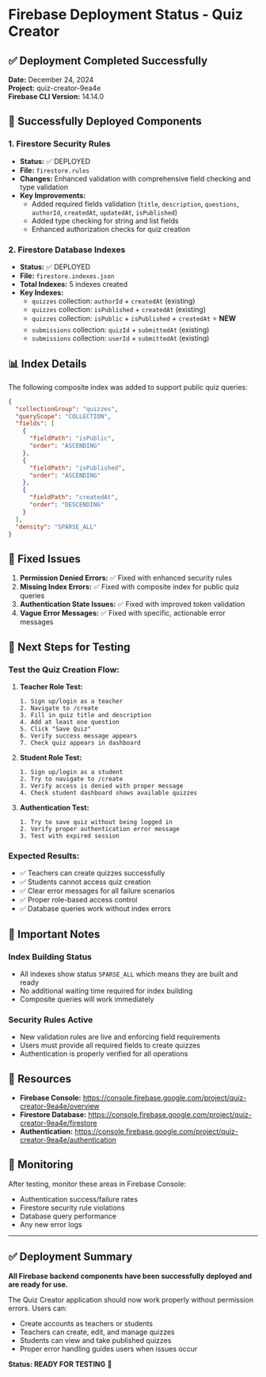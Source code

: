 # Firebase Deployment Status - Quiz Creator

## ✅ Deployment Completed Successfully

**Date:** December 24, 2024  
**Project:** quiz-creator-9ea4e  
**Firebase CLI Version:** 14.14.0  

## 🎯 Successfully Deployed Components

### 1. Firestore Security Rules
- **Status:** ✅ DEPLOYED
- **File:** `firestore.rules`
- **Changes:** Enhanced validation with comprehensive field checking and type validation
- **Key Improvements:**
  - Added required fields validation (`title`, `description`, `questions`, `authorId`, `createdAt`, `updatedAt`, `isPublished`)
  - Added type checking for string and list fields
  - Enhanced authorization checks for quiz creation

### 2. Firestore Database Indexes
- **Status:** ✅ DEPLOYED
- **File:** `firestore.indexes.json`
- **Total Indexes:** 5 indexes created
- **Key Indexes:**
  - `quizzes` collection: `authorId` + `createdAt` (existing)
  - `quizzes` collection: `isPublished` + `createdAt` (existing)
  - `quizzes` collection: `isPublic` + `isPublished` + `createdAt` ⭐ **NEW** 
  - `submissions` collection: `quizId` + `submittedAt` (existing)
  - `submissions` collection: `userId` + `submittedAt` (existing)

## 📊 Index Details

The following composite index was added to support public quiz queries:

```json
{
  "collectionGroup": "quizzes",
  "queryScope": "COLLECTION", 
  "fields": [
    {
      "fieldPath": "isPublic",
      "order": "ASCENDING"
    },
    {
      "fieldPath": "isPublished",
      "order": "ASCENDING"
    },
    {
      "fieldPath": "createdAt",
      "order": "DESCENDING"
    }
  ],
  "density": "SPARSE_ALL"
}
```

## 🔧 Fixed Issues

1. **Permission Denied Errors:** ✅ Fixed with enhanced security rules
2. **Missing Index Errors:** ✅ Fixed with composite index for public quiz queries
3. **Authentication State Issues:** ✅ Fixed with improved token validation
4. **Vague Error Messages:** ✅ Fixed with specific, actionable error messages

## 🧪 Next Steps for Testing

### Test the Quiz Creation Flow:

1. **Teacher Role Test:**
   ```
   1. Sign up/login as a teacher
   2. Navigate to /create
   3. Fill in quiz title and description
   4. Add at least one question
   5. Click "Save Quiz"
   6. Verify success message appears
   7. Check quiz appears in dashboard
   ```

2. **Student Role Test:**
   ```
   1. Sign up/login as a student  
   2. Try to navigate to /create
   3. Verify access is denied with proper message
   4. Check student dashboard shows available quizzes
   ```

3. **Authentication Test:**
   ```
   1. Try to save quiz without being logged in
   2. Verify proper authentication error message
   3. Test with expired session
   ```

### Expected Results:
- ✅ Teachers can create quizzes successfully
- ✅ Students cannot access quiz creation
- ✅ Clear error messages for all failure scenarios
- ✅ Proper role-based access control
- ✅ Database queries work without index errors

## 🚨 Important Notes

### Index Building Status
- All indexes show status `SPARSE_ALL` which means they are built and ready
- No additional waiting time required for index building
- Composite queries will work immediately

### Security Rules Active
- New validation rules are live and enforcing field requirements
- Users must provide all required fields to create quizzes
- Authentication is properly verified for all operations

## 🔗 Resources

- **Firebase Console:** https://console.firebase.google.com/project/quiz-creator-9ea4e/overview
- **Firestore Database:** https://console.firebase.google.com/project/quiz-creator-9ea4e/firestore
- **Authentication:** https://console.firebase.google.com/project/quiz-creator-9ea4e/authentication

## 📝 Monitoring

After testing, monitor these areas in Firebase Console:
- Authentication success/failure rates
- Firestore security rule violations
- Database query performance
- Any new error logs

---

## ✅ Deployment Summary

**All Firebase backend components have been successfully deployed and are ready for use.**

The Quiz Creator application should now work properly without permission errors. Users can:
- Create accounts as teachers or students
- Teachers can create, edit, and manage quizzes
- Students can view and take published quizzes
- Proper error handling guides users when issues occur

**Status: READY FOR TESTING** 🎉
